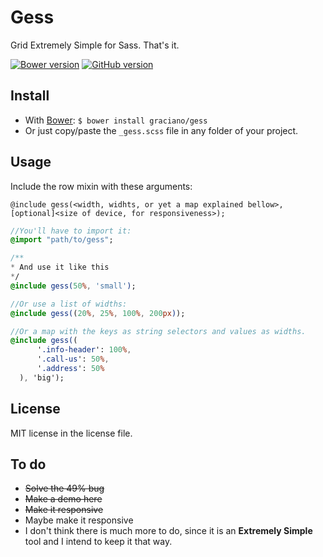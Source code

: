 # Gess
Grid Extremely Simple for Sass. That's it.

[![Bower version](https://badge.fury.io/bo/gess.svg)](https://badge.fury.io/bo/gess)
[![GitHub version](https://badge.fury.io/gh/graciano%2Fgess.svg)](https://badge.fury.io/gh/graciano%2Fgess)

## Install

 - With [Bower](http://bower.io/ "Font-end dependency manager"): `$ bower install graciano/gess`
 - Or just copy/paste the `_gess.scss` file in any folder of your project.

## Usage

Include the row mixin with these arguments:

`@include gess(<width, widhts, or yet a map explained bellow>, [optional]<size of device, for responsiveness>);`

```Sass
//You'll have to import it:
@import "path/to/gess";

/**
* And use it like this
*/
@include gess(50%, 'small');

//Or use a list of widths:
@include gess((20%, 25%, 100%, 200px));

//Or a map with the keys as string selectors and values as widths.
@include gess((
      '.info-header': 100%,
      '.call-us': 50%,
      '.address': 50%
  ), 'big');
  ```

## License

MIT license in the license file.

## To do

 - ~~Solve the 49% bug~~
 - ~~Make a demo here~~
 - ~~Make it responsive~~
 - Maybe make it responsive
 - I don't think there is much more to do, since it is an **Extremely Simple** tool and I intend to keep it that way.
